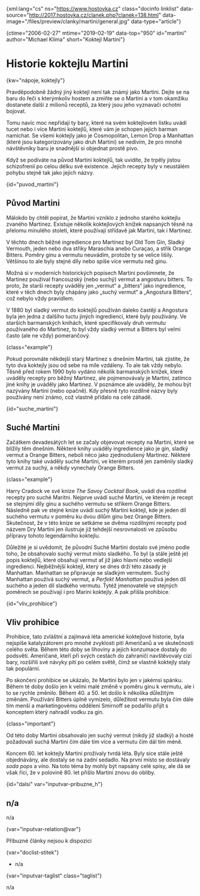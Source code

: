 
{xml:lang="cs" ns="https://www.hostovka.cz" class="docinfo linklist" data-source="http://2017.hostovka.cz/clanek.php?clanek=138.html" data-image="/files/preview/clanky/martini/general.jpg" data-type="article"}

{ctime="2006-02-27" mtime="2019-02-19" data-top="950" id="martini" author="Michael Klíma" short="Koktejl Martini"}

# Historie koktejlu Martini 

{kw="nápoje, koktejly"}

Pravděpodobně žádný jiný koktejl není tak známý jako Martini. Dejte se na baru do řeči s kterýmkoliv hostem a zmiňte se o Martini a v tom okamžiku dostanete další z milionů receptů, za který jsou jeho vyznavači ochotni bojovat. 

Tomu navíc moc nepřidají ty bary, které na svém koktejlovém lístku uvádí tucet nebo i více Martini koktejlů, které vám je schopen jejich barman namíchat. Se všemi koktejly jako je Cosmopolitan, Lemon Drop a Manhattan (které jsou kategorizovány jako druh Martini) se nedivím, že pro mnohé návštěvníky baru je snadnější si objednat prostě pivo. 

Když se podíváte na původ Martini koktejlů, tak uvidíte, že trpěly jistou schizofrenií po celou délku své existence. Jejich recepty byly v neustálém pohybu stejně tak jako jejich názvy. 

{id="puvod_martini"}

## Původ Martini 

Málokdo by chtěl popírat, že Martini vzniklo z jednoho starého koktejlu zvaného Martinez. Existuje několik koktejlových knížek napsaných těsně na přelomu minulého století, které používají střídavě jak Martini, tak i Martinez. 

V těchto dnech běžné ingredience pro Martinez byl Old Tom Gin, Sladký Vermouth, jeden nebo dva střiky Maraschia anebo Curaçao, a střik Orange Bitters. Poměry ginu a vermutu neuvádím, protože ty se velice lišily. Většinou to ale byly stejné díly nebo spíše více vermutu než ginu. 

Možná si v moderních historických popisech Martini povšimnete, že Martinez používal francouzský (nebo suchý) vermut a angosturu bitters. To proto, že starší recepty uváděly jen „vermut“ a „bitters“ jako ingredience, které v těch dnech byly chápány jako „suchý vermut“ a „Angostura Bitters“, což nebylo vždy pravidlem. 

V 1880 byl sladký vermut do koktejlů používán daleko častěji a Angostura byla jen jedna z dalšího tuctu jiných ingrediencí, které byly používány. Ve starších barmanských knihách, které specifikovaly druh vermutu používaného do Martinez, to byl vždy sladký vermut a Bitters byl velmi často (ale ne vždy) pomerančový. 

{class="example"}

Pokud porovnáte někdejší starý Martinez s dnešním Martini, tak zjistíte, že tyto dva koktejly jsou od sebe na míle vzdáleny. To ale tak vždy nebylo. Těsně před rokem 1990 bylo vydáno několik barmanských knížek, které uváděly recepty pro běžný Martinez, ale pojmenovávaly je Martini, zatímco jiné knihy je uváděly jako Martinez. V poznámce ale uváděly, že mohou být nazývány Martini (nebo opačně). Kdy přesně tyto rozdílné názvy byly používány není známo, což vlastně přidalo na celé záhadě. 

{id="suche_martini"}

## Suché Martini 

Začátkem devadesátých let se začaly objevovat recepty na Martini, které se blížily těm dnešním. Některé knihy uváděly ingredience jako je gin, sladký vermut a Orange Bitters, neboli něco jako zjednodušený Martinez. Některé tyto knihy také uváděly suché Martini, ve kterém prostě jen zaměnily sladký vermut za suchý, a někdy vynechaly Orange Bitters. 

{class="example"}

Harry Cradock ve své knize _The Savoy Cocktail Book_, uvádí dva rozdílné recepty pro suché Maritni. Nejprve uvádí suché Martini, ve kterém je recept se stejnými díly ginu a suchého vermutu se střikem Orange Bitters. Následně pak ve stejné knize uvádí suchý Martini koktejl, kde je jeden díl suchého vermutu v poměru ku dvou dílům ginu bez Orange Bitters. Skutečnost, že v této knize se setkáme se dvěma rozdílnými recepty pod názvem Dry Martini jen ilustruje již tehdejší nesrovnalosti ve způsobu přípravy tohoto legendárního koktejlu. 

Důležité je si uvědomit, že původní Suché Martini dostalo své jméno podle toho, že obsahovalo suchý vermut místo sladkého. To byl (a stále ještě je) popis koktejlů, které obsahují vermut ať již jako hlavní nebo vedlejší ingredienci. Nejběžnější koktejl, který se dnes drží této zásady je Manhattan. Manhattan se připravuje se sladkým vermutem. Suchý Manhattan používá suchý vermut, a _Perfekt Manhattan_ používá jeden díl suchého a jeden díl sladkého vermutu. Tytéž jmenovatelé ve stejných poměrech se používají i pro Marini koktejly. A pak přišla prohibice. 

{id="vliv_prohibice"}

## Vliv prohibice 

Prohibice, tato zvláštní a zajímavá léta americké koktejlové historie, byla nejspíše katalyzátorem pro mnohé zvyklosti pití Američanů a ve skutečnosti celého světa. Během této doby se lihoviny a jejich konzumace dostaly do podsvětí. Američané, kteří při svých cestách do zahraničí navštěvovaly cizí bary, rozšířili své návyky pití po celém světě, čímž se vlastně koktejly staly tak populární. 

Po skončení prohibice se ukázalo, že Martini bylo jen v jakémsi spánku. Během té doby došlo jen k velmi malé změně v poměru ginu k vermutu, ale i to se rychle změnilo. Během 40. a 50. let došlo k několika důležitým změnám. Používání Bitters úplně vymizelo, důležitost vermutu byla čím dále tím menší a marketingovému oddělení Smirnoff se podařilo přijít s konceptem který nahradil vodku za gin. 

{class="important"}

Od této doby Martini obsahovalo jen suchý vermut (nikdy již sladký) a hosté požadovali suchá Martini čím dále tím více a vermutu čím dál tím méně. 

Koncem 60. let koktejly Martini prožívaly tvrdá léta. Byly sice stále ještě objednávány, ale dostaly se na zadní sedadlo. Na první místo se dostávaly _soda pops_ a víno. Na toto téma by mohly být napsány celé spisy, ale dá se však říci, že v polovině 80. let přišlo Martini znovu do obliby. 

{id="dalsi" var="inputvar-pribuzne_h"}

## n/a 

n/a 

{var="inputvar-relation@var"}

Příbuzné články nejsou k dispozici 

{var="doclist-stitek"}

  * n/a 

{var="inputvar-taglist" class="taglist"}

n/a

